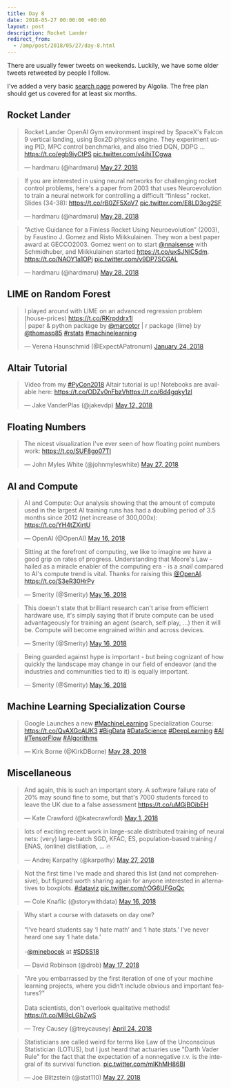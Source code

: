 ```yaml
---
title: Day 8
date: 2018-05-27 00:00:00 +00:00
layout: post
description: Rocket Lander
redirect_from:
  - /amp/post/2018/05/27/day-8.html
---
```


There are usually fewer tweets on weekends. Luckily, we have some older tweets retweeted by people I follow.

I've added a very basic [search page](/search.html) powered by Algolia. The free plan should get us covered for at least six months.

## Rocket Lander
<amp-twitter width="400" height="400"
             layout="responsive"
             data-tweetid="1000736816603934720"
             data-conversation="none">
    <blockquote placeholder><p lang="en" dir="ltr">Rocket Lander OpenAI Gym environment inspired by SpaceX&#39;s Falcon 9 vertical landing, using Box2D physics engine. They experiment using PID, MPC control benchmarks, and also tried DQN, DDPG ... <a href="https://t.co/egb9iyCtPS">https://t.co/egb9iyCtPS</a> <a href="https://t.co/v4ihiTCgwa">pic.twitter.com/v4ihiTCgwa</a></p>&mdash; hardmaru (@hardmaru) <a href="https://twitter.com/hardmaru/status/1000736816603934720?ref_src=twsrc%5Etfw">May 27, 2018</a></blockquote>
</amp-twitter>

<amp-twitter width="400" height="400"
             layout="responsive"
             data-tweetid="1000915935337709569"
             data-conversation="none">
    <blockquote placeholder><p lang="en" dir="ltr">If you are interested in using neural networks for challenging rocket control problems, here&#39;s a paper from 2003 that uses Neuroevolution to train a neural network for controlling a difficult “finless” rocket.<br>Slides (34-38): <a href="https://t.co/rB0ZF5XoV7">https://t.co/rB0ZF5XoV7</a> <a href="https://t.co/E8LD3og2SF">pic.twitter.com/E8LD3og2SF</a></p>&mdash; hardmaru (@hardmaru) <a href="https://twitter.com/hardmaru/status/1000915935337709569?ref_src=twsrc%5Etfw">May 28, 2018</a></blockquote>
</amp-twitter>

<amp-twitter width="400" height="400"
             layout="responsive"
             data-tweetid="1000917337246121984"
             data-conversation="none">
    <blockquote placeholder><p lang="en" dir="ltr">“Active Guidance for a Finless Rocket Using Neuroevolution” (2003), by Faustino J. Gomez and Risto Miikkulainen. They won a best paper award at GECCO2003. Gomez went on to start <a href="https://twitter.com/nnaisense?ref_src=twsrc%5Etfw">@nnaisense</a> with Schmidhuber, and Miikkulainen started <a href="https://t.co/uxSJNlC5dm">https://t.co/uxSJNlC5dm</a>. <a href="https://t.co/NAOY1a1OPj">https://t.co/NAOY1a1OPj</a> <a href="https://t.co/v9DP7SCGAL">pic.twitter.com/v9DP7SCGAL</a></p>&mdash; hardmaru (@hardmaru) <a href="https://twitter.com/hardmaru/status/1000917337246121984?ref_src=twsrc%5Etfw">May 28, 2018</a></blockquote>
</amp-twitter>


## LIME on Random Forest
<amp-twitter width="400" height="400"
             layout="responsive"
             data-tweetid="956248249580642304">
    <blockquote placeholder><p lang="en" dir="ltr">I played around with LIME on an advanced regression problem (house-prices) <a href="https://t.co/RKrpddrx1l">https://t.co/RKrpddrx1l</a> <br>| paper &amp; python package by <a href="https://twitter.com/marcotcr?ref_src=twsrc%5Etfw">@marcotcr</a> | r package {lime} by <a href="https://twitter.com/thomasp85?ref_src=twsrc%5Etfw">@thomasp85</a> <a href="https://twitter.com/hashtag/rstats?src=hash&amp;ref_src=twsrc%5Etfw">#rstats</a> <a href="https://twitter.com/hashtag/machinelearning?src=hash&amp;ref_src=twsrc%5Etfw">#machinelearning</a></p>&mdash; Verena Haunschmid (@ExpectAPatronum) <a href="https://twitter.com/ExpectAPatronum/status/956248249580642304?ref_src=twsrc%5Etfw">January 24, 2018</a></blockquote>
</amp-twitter>

## Altair Tutorial
<amp-twitter width="400" height="400"
             layout="responsive"
             data-tweetid="995436619372072960">
    <blockquote placeholder><p lang="en" dir="ltr">Video from my <a href="https://twitter.com/hashtag/PyCon2018?src=hash&amp;ref_src=twsrc%5Etfw">#PyCon2018</a> Altair tutorial is up! Notebooks are available here: <a href="https://t.co/ODZv0nFbzV">https://t.co/ODZv0nFbzV</a><a href="https://t.co/6d4gqky1zl">https://t.co/6d4gqky1zl</a></p>&mdash; Jake VanderPlas (@jakevdp) <a href="https://twitter.com/jakevdp/status/995436619372072960?ref_src=twsrc%5Etfw">May 12, 2018</a></blockquote>
</amp-twitter>

## Floating Numbers
<amp-twitter width="400" height="400"
             layout="responsive"
             data-tweetid="1000731759594606592"
             data-conversation="none">
    <blockquote placeholder><p lang="en" dir="ltr">The nicest visualization I&#39;ve ever seen of how floating point numbers work: <a href="https://t.co/SUF8go07TI">https://t.co/SUF8go07TI</a></p>&mdash; John Myles White (@johnmyleswhite) <a href="https://twitter.com/johnmyleswhite/status/1000731759594606592?ref_src=twsrc%5Etfw">May 27, 2018</a></blockquote>
</amp-twitter>

## AI and Compute
<amp-twitter width="400" height="400"
             layout="responsive"
             data-tweetid="996782863797256192"
             data-conversation="none">
    <blockquote placeholder><p lang="en" dir="ltr">AI and Compute: Our analysis showing that the amount of compute used in the largest AI training runs has had a doubling period of 3.5 months since 2012 (net increase of 300,000x): <a href="https://t.co/YH4tZXirtU">https://t.co/YH4tZXirtU</a></p>&mdash; OpenAI (@OpenAI) <a href="https://twitter.com/OpenAI/status/996782863797256192?ref_src=twsrc%5Etfw">May 16, 2018</a></blockquote>
</amp-twitter>

<amp-twitter width="400" height="400"
             layout="responsive"
             data-tweetid="996897273781993472"
             data-conversation="none">
    <blockquote placeholder><p lang="en" dir="ltr">Sitting at the forefront of computing, we like to imagine we have a good grip on rates of progress. Understanding that Moore&#39;s Law - hailed as a miracle enabler of the computing era - is a _snail_ compared to AI&#39;s compute trend is vital. Thanks for raising this <a href="https://twitter.com/OpenAI?ref_src=twsrc%5Etfw">@OpenAI</a>. <a href="https://t.co/S3eR30HrPy">https://t.co/S3eR30HrPy</a></p>&mdash; Smerity (@Smerity) <a href="https://twitter.com/Smerity/status/996897273781993472?ref_src=twsrc%5Etfw">May 16, 2018</a></blockquote>
</amp-twitter>

<amp-twitter width="400" height="400"
             layout="responsive"
             data-tweetid="996897274935394304"
             data-conversation="none">
    <blockquote placeholder><p lang="en" dir="ltr">This doesn&#39;t state that brilliant research can&#39;t arise from efficient hardware use, it&#39;s simply saying that if brute compute can be used advantageously for training an agent (search, self play, ...) then it will be. Compute will become engrained within and across devices.</p>&mdash; Smerity (@Smerity) <a href="https://twitter.com/Smerity/status/996897274935394304?ref_src=twsrc%5Etfw">May 16, 2018</a></blockquote>
</amp-twitter>

<amp-twitter width="400" height="400"
             layout="responsive"
             data-tweetid="996897276118290437"
             data-conversation="none">
    <blockquote placeholder><p lang="en" dir="ltr">Being guarded against hype is important - but being cognizant of how quickly the landscape may change in our field of endeavor (and the industries and communities tied to it) is equally important.</p>&mdash; Smerity (@Smerity) <a href="https://twitter.com/Smerity/status/996897276118290437?ref_src=twsrc%5Etfw">May 16, 2018</a></blockquote>
</amp-twitter>

## Machine Learning Specialization Course
<amp-twitter width="400" height="400"
             layout="responsive"
             data-tweetid="1000914321310961665">
    <blockquote placeholder><p lang="en" dir="ltr">Google Launches a new <a href="https://twitter.com/hashtag/MachineLearning?src=hash&amp;ref_src=twsrc%5Etfw">#MachineLearning</a> Specialization Course: <a href="https://t.co/QvAXGcAUK3">https://t.co/QvAXGcAUK3</a> <a href="https://twitter.com/hashtag/BigData?src=hash&amp;ref_src=twsrc%5Etfw">#BigData</a> <a href="https://twitter.com/hashtag/DataScience?src=hash&amp;ref_src=twsrc%5Etfw">#DataScience</a> <a href="https://twitter.com/hashtag/DeepLearning?src=hash&amp;ref_src=twsrc%5Etfw">#DeepLearning</a> <a href="https://twitter.com/hashtag/AI?src=hash&amp;ref_src=twsrc%5Etfw">#AI</a> <a href="https://twitter.com/hashtag/TensorFlow?src=hash&amp;ref_src=twsrc%5Etfw">#TensorFlow</a> <a href="https://twitter.com/hashtag/Algorithms?src=hash&amp;ref_src=twsrc%5Etfw">#Algorithms</a></p>&mdash; Kirk Borne (@KirkDBorne) <a href="https://twitter.com/KirkDBorne/status/1000914321310961665?ref_src=twsrc%5Etfw">May 28, 2018</a></blockquote>
</amp-twitter>

## Miscellaneous
<amp-twitter width="400" height="400"
             layout="responsive"
             data-tweetid="991449718768025600">
    <blockquote placeholder><p lang="en" dir="ltr">And again, this is such an important story. A software failure rate of 20% may sound fine to some, but that&#39;s 7000 students forced to leave the UK due to a false assessment <a href="https://t.co/uMGjBOibEH">https://t.co/uMGjBOibEH</a></p>&mdash; Kate Crawford (@katecrawford) <a href="https://twitter.com/katecrawford/status/991449718768025600?ref_src=twsrc%5Etfw">May 1, 2018</a></blockquote>
</amp-twitter>

<amp-twitter width="400" height="400"
             layout="responsive"
             data-tweetid="1000853961547497472">
    <blockquote placeholder><p lang="en" dir="ltr">lots of exciting recent work in large-scale distributed training of neural nets: (very) large-batch SGD, KFAC, ES, population-based training / ENAS, (online) distillation, ... 🔥</p>&mdash; Andrej Karpathy (@karpathy) <a href="https://twitter.com/karpathy/status/1000853961547497472?ref_src=twsrc%5Etfw">May 27, 2018</a></blockquote>
</amp-twitter>

<amp-twitter width="400" height="400"
             layout="responsive"
             data-tweetid="996798276673462273">
    <blockquote placeholder><p lang="en" dir="ltr">Not the first time I&#39;ve made and shared this list (and not comprehensive), but figured worth sharing again for anyone interested in alternatives to boxplots. <a href="https://twitter.com/hashtag/dataviz?src=hash&amp;ref_src=twsrc%5Etfw">#dataviz</a> <a href="https://t.co/rOG6UFGoQc">pic.twitter.com/rOG6UFGoQc</a></p>&mdash; Cole Knaflic (@storywithdata) <a href="https://twitter.com/storywithdata/status/996798276673462273?ref_src=twsrc%5Etfw">May 16, 2018</a></blockquote>
</amp-twitter>

<amp-twitter width="400" height="400"
             layout="responsive"
             data-tweetid="997130401863864320">
    <blockquote placeholder><p lang="en" dir="ltr">Why start a course with datasets on day one?<br><br>“I’ve heard students say ‘I hate math’ and ‘I hate stats.’ I’ve never heard one say ‘I hate data.’<br><br>-<a href="https://twitter.com/minebocek?ref_src=twsrc%5Etfw">@minebocek</a> at <a href="https://twitter.com/hashtag/SDSS18?src=hash&amp;ref_src=twsrc%5Etfw">#SDSS18</a></p>&mdash; David Robinson (@drob) <a href="https://twitter.com/drob/status/997130401863864320?ref_src=twsrc%5Etfw">May 17, 2018</a></blockquote>
</amp-twitter>

<amp-twitter width="400" height="400"
             layout="responsive"
             data-tweetid="988796688402759683">
    <blockquote placeholder><p lang="en" dir="ltr">&quot;Are you embarrassed by the first iteration of one of your machine learning projects, where you didn’t include obvious and important features?&quot;<br><br>Data scientists, don&#39;t overlook qualitative methods! <a href="https://t.co/Ml9cLGbZwS">https://t.co/Ml9cLGbZwS</a></p>&mdash; Trey Causey (@treycausey) <a href="https://twitter.com/treycausey/status/988796688402759683?ref_src=twsrc%5Etfw">April 24, 2018</a></blockquote>
</amp-twitter>

<amp-twitter width="400" height="400"
             layout="responsive"
             data-tweetid="1000724083921883136">
    <blockquote placeholder><p lang="en" dir="ltr">Statisticians are called weird for terms like Law of the Unconscious Statistician (LOTUS), but I just heard that actuaries use &quot;Darth Vader Rule&quot; for the fact that the expectation of a nonnegative r.v. is the integral of its survival function. <a href="https://t.co/mlKhMH86BI">pic.twitter.com/mlKhMH86BI</a></p>&mdash; Joe Blitzstein (@stat110) <a href="https://twitter.com/stat110/status/1000724083921883136?ref_src=twsrc%5Etfw">May 27, 2018</a></blockquote>
</amp-twitter>
